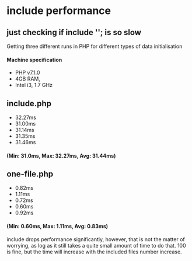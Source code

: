 # include performance
## just checking if include ''; is so slow

Getting three different runs in PHP for different types of data initialisation

#### Machine specification
* PHP v7.1.0
* 4GB RAM,
* Intel i3, 1.7 GHz

## include.php
* 32.27ms
* 31.00ms
* 31.14ms
* 31.35ms
* 31.46ms
#### (Min: 31.0ms, Max: 32.27ms, Avg: 31.44ms)

## one-file.php
* 0.82ms
* 1.11ms
* 0.72ms
* 0.60ms
* 0.92ms
#### (Min: 0.60ms, Max: 1.11ms, Avg: 0.83ms)

include drops performance significantly, however, that is not the matter of worrying, as log as it still takes a quite small amount of time to do that. 100 is fine, but the time will increase with the included files number increase.
